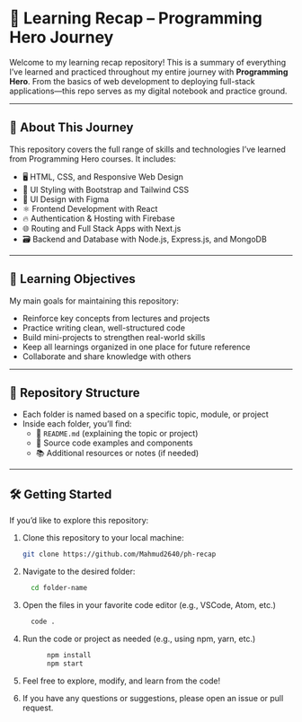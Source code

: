 # 🧠 Learning Recap – Programming Hero Journey

Welcome to my learning recap repository! This is a summary of everything I’ve learned and practiced throughout my entire journey with **Programming Hero**. From the basics of web development to deploying full-stack applications—this repo serves as my digital notebook and practice ground.

---

## 🚀 About This Journey

This repository covers the full range of skills and technologies I’ve learned from Programming Hero courses. It includes:

- 🖥️ HTML, CSS, and Responsive Web Design
- 🎨 UI Styling with Bootstrap and Tailwind CSS
- 🧩 UI Design with Figma
- ⚛️ Frontend Development with React
- 🔥 Authentication & Hosting with Firebase
- 🌐 Routing and Full Stack Apps with Next.js
- 🗃️ Backend and Database with Node.js, Express.js, and MongoDB

---

## 🎯 Learning Objectives

My main goals for maintaining this repository:

- Reinforce key concepts from lectures and projects
- Practice writing clean, well-structured code
- Build mini-projects to strengthen real-world skills
- Keep all learnings organized in one place for future reference
- Collaborate and share knowledge with others

---

## 📁 Repository Structure

- Each folder is named based on a specific topic, module, or project
- Inside each folder, you’ll find:
  - 📄 `README.md` (explaining the topic or project)
  - 🧩 Source code examples and components
  - 📚 Additional resources or notes (if needed)

---

## 🛠️ Getting Started

If you’d like to explore this repository:

1. Clone this repository to your local machine:

   ```bash
   git clone https://github.com/Mahmud2640/ph-recap
   ```

2. Navigate to the desired folder:

   ```bash
     cd folder-name
   ```

3. Open the files in your favorite code editor (e.g., VSCode, Atom, etc.)

   ```bash
     code .
   ```

4. Run the code or project as needed (e.g., using npm, yarn, etc.)

   ```bash
         npm install
         npm start
   ```

5. Feel free to explore, modify, and learn from the code!
6. If you have any questions or suggestions, please open an issue or pull request.
